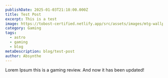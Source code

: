 ```yaml
---
publishDate: 2025-01-03T21:18:00.000Z
title: Test Post
excerpt: This is a test
image: https://tobost-certified.netlify.app/src/assets/images/mtg-wallpaper.png
category: Gaming
tags:
  - astro
  - gaming
  - blog
metaDescription: blog/test-post
author: Absynthe
---
```

Lorem Ipsum this is a gaming review. And now it has been updated!
